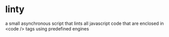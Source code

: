 linty
=====

a small asynchronous script that lints all javascript code that are enclosed in &lt;code /> tags using predefined engines